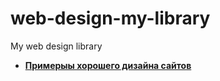 web-design-my-library
=====================

My web design library

* **[Примерыы хорошего дизайна сайтов](https://github.com/uran1980/web-design-my-library/blob/master/best-web-designs-exemples.md)**
